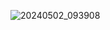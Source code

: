 ![20240502_093908](https://github.com/user-attachments/assets/ab98785d-7f1e-4b2f-ae40-60800d2a4aa6)
